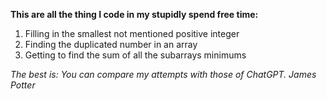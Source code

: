 **This are all the thing I code in my stupidly spend free time:**

1.  Filling in the smallest not mentioned positive integer
2.  Finding the duplicated number in an array
3.  Getting to find the sum of all the subarrays minimums

*The best is: You can compare my attempts with those of ChatGPT.*
*James Potter*
